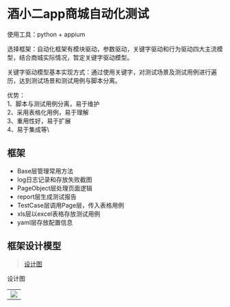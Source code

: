 # 酒小二app商城自动化测试

使用工具：python + appium 

选择框架：自动化框架有模块驱动，参数驱动，关键字驱动和行为驱动四大主流模型，结合商城实际情况，暂定关键字驱动模型。


关键字驱动模型基本实现方式：通过使用关键字，对测试场景及测试用例进行遍历，达到测试场景和测试用例与脚本分离。

优势：\
1、脚本与测试用例分离，易于维护\
2、采用表格化用例，易于理解\
3、重用性好，易于扩展\
4、易于集成等\

## 框架
-  Base层管理常用方法
-  log日志记录和存放失败截图
-  PageObject层处理页面逻辑
-  report层生成测试报告
-  TestCase层调用Page层，传入表格用例
-  xls层以excel表格存放测试用例
-  yaml层存放配置信息

## 框架设计模型
> [设计图]("http://yuanshen.oss-cn-beijing.aliyuncs.com/img/login.jpg?Expires=1586795802&OSSAccessKeyId=TMP.3Kh46gpMJqe7brE9Prh9aKRVpwpVJwNXExocLS4kzWa9pet8ryAW7Hk4KUAPJHHQ59NG6jZ7Gp2Ht8Fo1BjFtysFPopQ4r&Signature=GdM8yMSCU0ok2uQpMw9LnuQOutY%3D")
<p>设计图
<a href="http://yuanshen.oss-cn-beijing.aliyuncs.com/img/login.jpg?Expires=1586795802&OSSAccessKeyId=TMP.3Kh46gpMJqe7brE9Prh9aKRVpwpVJwNXExocLS4kzWa9pet8ryAW7Hk4KUAPJHHQ59NG6jZ7Gp2Ht8Fo1BjFtysFPopQ4r&Signature=GdM8yMSCU0ok2uQpMw9LnuQOutY%3D">
</a>
</p>
<table>
<tr>
<td><img src="http://yuanshen.oss-cn-beijing.aliyuncs.com/img/login.jpg?Expires=1586795802&OSSAccessKeyId=TMP.3Kh46gpMJqe7brE9Prh9aKRVpwpVJwNXExocLS4kzWa9pet8ryAW7Hk4KUAPJHHQ59NG6jZ7Gp2Ht8Fo1BjFtysFPopQ4r&Signature=GdM8yMSCU0ok2uQpMw9LnuQOutY%3D">
</td>
</tr>
</table>